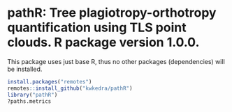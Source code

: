 # pathR: Tree plagiotropy-orthotropy quantification using TLS point clouds. R package version 1.0.0.

This package uses just base R, thus no other packages (dependencies) will be installed.

``` r
install.packages("remotes")
remotes::install_github("kwkedra/pathR")
library("pathR")
?paths.metrics
```
